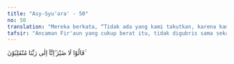 ```yaml
---
title: "Asy-Syu'ara' - 50"
no: 50
translation: "Mereka berkata, “Tidak ada yang kami takutkan, karena kami akan kembali kepada Tuhan kami."
tafsir: "Ancaman Fir'aun yang cukup berat itu, tidak digubris sama sekali oleh para ahli sihir itu. Mereka bahkan berharap dapat merasakan ancaman itu karena bagi mereka semua orang yang hidup pada suatu waktu pasti mati, tidak ada daya upaya untuk mengelak daripadanya. Firman Allah:\n\nSetiap yang bernyawa akan merasakan mati. (al-Anbiya'/21: 35)\n\nDan firman-Nya:\n\nKatakanlah, \"Sesungguhnya kematian yang kamu lari dari padanya, ia pasti menemui kamu,\" (al-Jumu'ah/62: 8)\n\nMereka itu hanya memikirkan dua hal, sebagai penghibur hati mereka:\n\nPertama, mereka akan kembali kepada ajaran Tuhan semesta alam, Tuhan yang disembah Musa dan Harun dan mengikuti agama Nabi Musa a.s. Dengan demikian, mereka akan selamat dari azab akhirat yang amat pedih dan berkepanjangan, yang jauh lebih berat dibanding dengan siksaan yang diancamkan Fir'aun kepada mereka.\n\nKedua, mereka sangat mengharapkan agar Tuhan semesta alam mau mengampuni dosa mereka karena melakukan perbuatan sihir dan kekafiran. Merekalah yang pertama kali beriman kepada Tuhan yang disembah Musa, dari sekian banyak orang yang turut menyaksikan adu kekuatan itu."
---
```


قَالُوْا لَا ضَيْرَ ۖاِنَّآ اِلٰى رَبِّنَا مُنْقَلِبُوْنَ ۚ  
